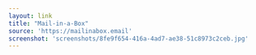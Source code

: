 ```yaml
---
layout: link
title: "Mail-in-a-Box"
source: 'https://mailinabox.email'
screenshot: 'screenshots/8fe9f654-416a-4ad7-ae38-51c8973c2ceb.jpg'
---
```


